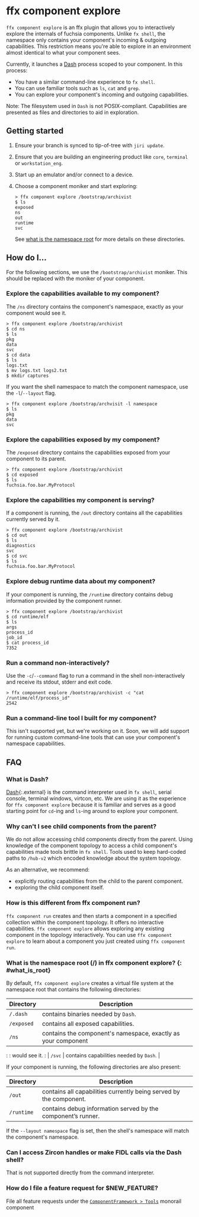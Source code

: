 # ffx component explore

`ffx component explore` is an ffx plugin that allows you to interactively explore
the internals of fuchsia components. Unlike `fx shell`, the namespace only contains
your component's incoming & outgoing capabilities. This restriction means you're able
to explore in an environment almost identical to what your component sees.

Currently, it launches a [Dash](#what_is_dash) process scoped to your component.
In this process:

+   You have a similar command-line experience to `fx shell`.
+   You can use familiar tools such as `ls`, `cat` and `grep`.
+   You can explore your component's incoming and outgoing capabilities.

Note: The filesystem used in `Dash` is not POSIX-compliant. Capabilities are
presented as files and directories to aid in exploration.

## Getting started

1.  Ensure your branch is synced to tip-of-tree with `jiri update`.

1.  Ensure that you are building an engineering product like `core`, `terminal`
    or `workstation_eng`.

1.  Start up an emulator and/or connect to a device.

1.  Choose a component moniker and start exploring:

    ```none
    > ffx component explore /bootstrap/archivist
    $ ls
    exposed
    ns
    out
    runtime
    svc
    ```

    See [what is the namespace root](#what_is_root) for more details on these
    directories.

## How do I...

For the following sections, we use the `/bootstrap/archivist` moniker. This
should be replaced with the moniker of your component.

### Explore the capabilities available to my component?

The `/ns` directory contains the component's namespace, exactly as your
component would see it.

```none
> ffx component explore /bootstrap/archivist
$ cd ns
$ ls
pkg
data
svc
$ cd data
$ ls
logs.txt
$ mv logs.txt logs2.txt
$ mkdir captures
```

If you want the shell namespace to match the component namespace, use
the `-l`/`--layout` flag.

```none
> ffx component explore /bootstrap/archvisit -l namespace
$ ls
pkg
data
svc
```

### Explore the capabilities exposed by my component?

The `/exposed` directory contains the capabilities exposed from your component
to its parent.

```none
> ffx component explore /bootstrap/archivist
$ cd exposed
$ ls
fuchsia.foo.bar.MyProtocol
```

### Explore the capabilities my component is serving?

If a component is running, the `/out` directory contains all the capabilities
currently served by it.

```none
> ffx component explore /bootstrap/archivist
$ cd out
$ ls
diagnostics
svc
$ cd svc
$ ls
fuchsia.foo.bar.MyProtocol
```

### Explore debug runtime data about my component?

If your component is running, the `/runtime` directory contains debug
information provided by the component runner.

```none
> ffx component explore /bootstrap/archivist
$ cd runtime/elf
$ ls
args
process_id
job_id
$ cat process_id
7352
```

### Run a command non-interactively?

Use the `-c`/`--command` flag to run a command in the shell non-interactively and receive
its stdout, stderr and exit code.

```none
> ffx component explore /bootstrap/archivist -c "cat /runtime/elf/process_id"
2542
```

### Run a command-line tool I built for my component?

This isn't supported yet, but we're working on it. Soon, we will add support for
running custom command-line tools that can use your component's namespace
capabilities.

## FAQ

### What is Dash?

[Dash]{:.external} is the command interpreter used in `fx shell`, serial
console, terminal windows, virtcon, etc. We are using it as the experience for
`ffx component explore` because it is familiar and serves as a good starting
point for `cd`-ing and `ls`-ing around to explore your component.

### Why can't I see child components from the parent?

We do not allow accessing child components directly from the parent. Using
knowledge of the component topology to access a child component's capabilities
made tools brittle in `fx shell`. Tools used to keep hard-coded paths to
`/hub-v2` which encoded knowledge about the system topology.

As an alternative, we recommend:

+   explicitly routing capabilities from the child to the parent component.
+   exploring the child component itself.

### How is this different from ffx component run?

`ffx component run` creates and then starts a component in a specified
collection within the component topology. It offers no interactive capabilities.
`ffx component explore` allows exploring any existing component in the topology
interactively. You can use `ffx component explore` to learn about a component
you just created using `ffx component run`.

### What is the namespace root (/) in ffx component explore? {: #what_is_root}

By default, `ffx component explore` creates a virtual file system at the namespace
root that contains the following directories:

| Directory  | Description                                                   |
| ---------- | ------------------------------------------------------------- |
| `/.dash`   | contains binaries needed by `Dash`.                           |
| `/exposed` | contains all exposed capabilities.                            |
| `/ns`      | contains the component's namespace, exactly as your component |
:            : would see it.                                                 :
| `/svc`     | contains capabilities needed by `Dash`.                       |

If your component is running, the following directories are also present:

Directory  | Description
---------- | ------------------------------------------------------------------
`/out`     | contains all capabilities currently being served by the component.
`/runtime` | contains debug information served by the component’s runner.

If the `--layout namespace` flag is set, then the shell's namespace will match
the component's namespace.

### Can I access Zircon handles or make FIDL calls via the Dash shell?

That is not supported directly from the command interpreter.

### How do I file a feature request for $NEW_FEATURE?

File all feature requests under the
[`ComponentFramework > Tools`][cf-tools-monorail] monorail component

[Dash]: https://manpages.debian.org/testing/dash/dash.1.html
[cf-tools-monorail]: https://bugs.fuchsia.dev/p/fuchsia/issues/entry?template=ComponentFramework&components=ComponentFramework%3ETools

